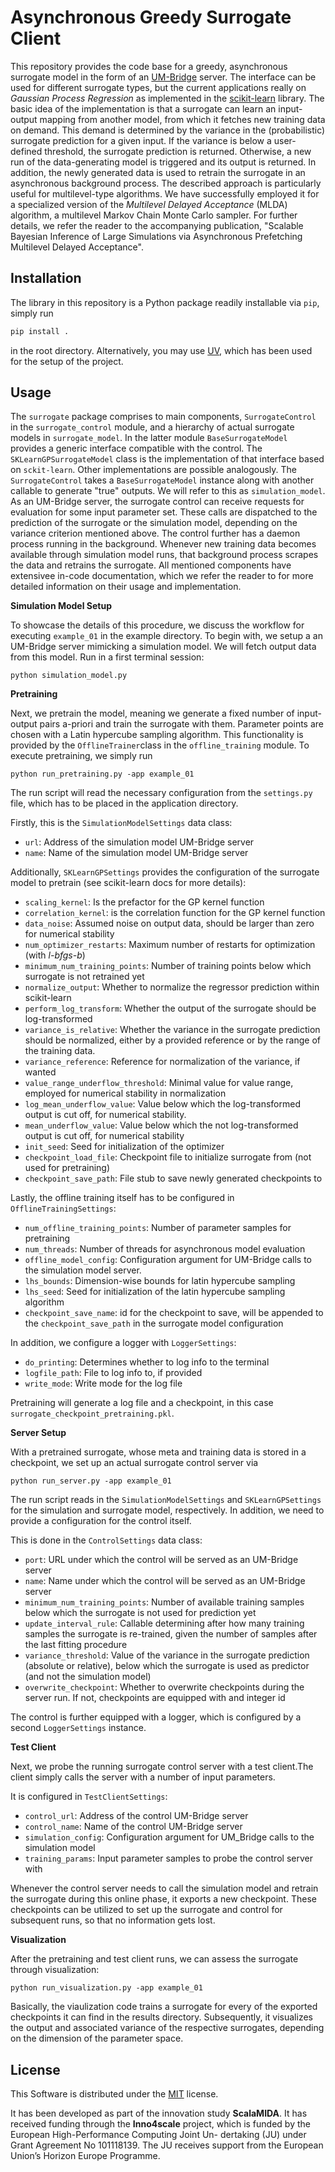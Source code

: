 # Asynchronous Greedy Surrogate Client

This repository provides the code base for a greedy, asynchronous surrogate model in the form of an [UM-Bridge](https://um-bridge-benchmarks.readthedocs.io/en/docs/) server. The interface can be used for different surrogate types, but the current applications really on *Gaussian Process Regression* as implemented in the [scikit-learn](https://scikit-learn.org/stable/modules/generated/sklearn.gaussian_process.GaussianProcessRegressor.html) library. The basic idea of the implementation is that a surrogate can learn an input-output mapping from another model, from which it fetches new training data on demand. This demand is determined by the variance in the (probabilistic) surrogate prediction for a given input. If the variance is below a user-defined threshold, the surrogate prediction is returned. Otherwise, a new run of the data-generating model is triggered and its output is returned. In addition, the newly generated data is used to retrain the surrogate in an asynchronous background process.
The described approach is particularly useful for multilevel-type algorithms. We have successfully employed it for a specialized version of the *Multilevel Delayed Acceptance* (MLDA) algorithm, a multilevel Markov Chain Monte Carlo sampler. For further details, we refer the reader to the accompanying publication, "Scalable Bayesian Inference of Large Simulations via Asynchronous Prefetching Multilevel Delayed Acceptance".

## Installation

The library in this repository is a Python package readily installable via `pip`, simply run
```python
pip install .
```
in the root directory. Alternatively, you may use [UV](https://docs.astral.sh/uv/), which has been used for the setup of the project.

## Usage

The `surrogate` package comprises to main components, `SurrogateControl` in the `surrogate_control` module, and a hierarchy of actual surrogate models in `surrogate_model`. In the latter module `BaseSurrogateModel` provides a generic interface compatible with the control. The `SKLearnGPSurrogateModel` class is the implementation of that interface based on `sckit-learn`. Other implementations are possible analogously. The `SurrogateControl` takes a `BaseSurrogateModel` instance along with another callable to generate "true" outputs. We will refer to this as `simulation_model`. As an UM-Bridge server, the surrogate control can receive requests for evaluation for some input parameter set. These calls are dispatched to the prediction of the surrogate or the simulation model, depending on the variance criterion mentioned above. The control further has a daemon process running in the background. Whenever new training data becomes available through simulation model runs, that background process scrapes the data and retrains the surrogate. All mentioned components have extensivee in-code documentation, which we refer the reader to for more detailed information on their usage and implementation.

**Simulation Model Setup**

To showcase the details of this procedure, we discuss the workflow for executing `example_01` in the example directory. To begin with, we setup a an UM-Bridge server mimicking a simulation model. We will fetch output data from this model. Run in a first terminal session:
```
python simulation_model.py
```

**Pretraining**

Next, we pretrain the model, meaning we generate a fixed number of input-output pairs a-priori and train the surrogate with them. Parameter points are chosen with a Latin hypercube sampling algorithm. This functionality is provided by the `OfflineTrainer`class in the `offline_training` module. To execute pretraining, we simply run
```
python run_pretraining.py -app example_01
```
The run script will read the necessary configuration from the `settings.py` file, which has to be placed in the application directory.

Firstly, this is the `SimulationModelSettings` data class:
- `url`: Address of the simulation model UM-Bridge server
- `name`: Name of the simulation model UM-Bridge server

Additionally, `SKLearnGPSettings` provides the configuration of the surrogate model to pretrain (see scikit-learn docs for more details):
- `scaling_kernel`: Is the prefactor for the GP kernel function
- `correlation_kernel`: is the correlation function for the GP kernel function
- `data_noise`: Assumed noise on output data, should be larger than zero for numerical stability
- `num_optimizer_restarts`: Maximum number of restarts for optimization (with *l-bfgs-b*)
- `minimum_num_training_points`: Number of training points below which surrogate is not retrained yet
- `normalize_output`: Whether to normalize the regressor prediction within scikit-learn
- `perform_log_transform`: Whether the output of the surrogate should be log-transformed
- `variance_is_relative`: Whether the variance in the surrogate prediction should be normalized, either by a provided reference or by the range of the training data.
- `variance_reference`: Reference for normalization of the variance, if wanted
- `value_range_underflow_threshold`: Minimal value for value range, employed for numerical stability in normalization
- `log_mean_underflow_value`: Value below which the log-transformed output is cut off, for numerical stability.
- `mean_underflow_value`: Value below which the not log-transformed output is cut off, for numerical stability
- `init_seed`: Seed for initialization of the optimizer
- `checkpoint_load_file`: Checkpoint file to initialize surrogate from (not used for pretraining)
- `checkpoint_save_path`: File stub to save newly generated checkpoints to

Lastly, the offline training itself has to be configured in `OfflineTrainingSettings`:
- `num_offline_training_points`: Number of parameter samples for pretraining
- `num_threads`: Number of threads for asynchronous model evaluation
- `offline_model_config`: Configuration argument for UM-Bridge calls to the simulation model server.
- `lhs_bounds`: Dimension-wise bounds for latin hypercube sampling
- `lhs_seed`: Seed for initialization of the latin hypercube sampling algorithm
- `checkpoint_save_name`: id for the checkpoint to save, will be appended to the `checkpoint_save_path` in the surrogate model configuration

In addition, we configure a logger with `LoggerSettings`:
- `do_printing`: Determines whether to log info to the terminal
- `logfile_path`: File to log info to, if provided
- `write_mode`: Write mode for the log file
  
Pretraining will generate a log file and a checkpoint, in this case `surrogate_checkpoint_pretraining.pkl`.

**Server Setup**

With a pretrained surrogate, whose meta and training data is stored in a checkpoint, we set up an actual surrogate control server via
```
python run_server.py -app example_01
```
The run script reads in the `SimulationModelSettings` and `SKLearnGPSettings` for the simulation and surrogate model, respectively. In addition, we need to provide a configuration for the control itself.

This is done in the `ControlSettings` data class:
- `port`: URL under which the control will be served as an UM-Bridge server
- `name`: Name under which the control will be served as an UM-Bridge server
- `minimum_num_training_points`: Number of available training samples below which the surrogate is not used for prediction yet
- `update_interval_rule`: Callable determining after how many training samples the surrogate is re-trained, given the number of samples after the last fitting procedure
- `variance_threshold`: Value of the variance in the surrogate prediction (absolute or relative), below which the surrogate is used as predictor (and not the simulation model)
- `overwrite_checkpoint`: Whether to overwrite checkpoints during the server run. If not, checkpoints are equipped with and integer id

The control is further equipped with a logger, which is configured by a second `LoggerSettings` instance.

**Test Client**

Next, we probe the running surrogate control server with a test client.The client simply calls the server with a number of input parameters.

It is configured in `TestClientSettings`:
- `control_url`: Address of the control UM-Bridge server
- `control_name`: Name of the control UM-Bridge server
- `simulation_config`: Configuration argument for UM_Bridge calls to the simulation model
- `training_params`: Input parameter samples to probe the control server with

Whenever the control server needs to call the simulation model and retrain the surrogate during this online phase, it exports a new checkpoint. These checkpoints can be utilized to set up the surrogate and control for subsequent runs, so that no information gets lost.

**Visualization**

After the pretraining and test client runs, we can assess the surrogate through visualization:
```
python run_visualization.py -app example_01
```

Basically, the viaulization code trains a surrogate for every of the exported checkpoints it can find in the results directory. Subsequently, it visualizes the output and associated variance of the respective surrogates, depending on the dimension of the parameter space.

## License

This Software is distributed under the [MIT](https://choosealicense.com/licenses/mit/) license.

It has been developed as part of the innovation study **ScalaMIDA**. It has received funding through the **Inno4scale** project, which is funded by the European High-Performance Computing Joint Un-
dertaking (JU) under Grant Agreement No 101118139. The JU receives support from the European Union’s Horizon Europe Programme.